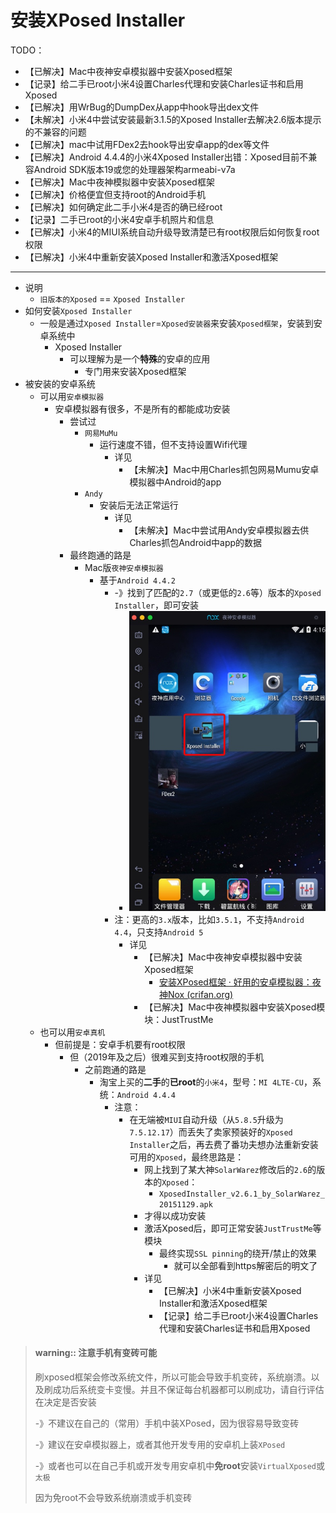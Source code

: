 # 安装XPosed Installer

TODO：

* 【已解决】Mac中夜神安卓模拟器中安装Xposed框架
* 【记录】给二手已root小米4设置Charles代理和安装Charles证书和启用Xposed
* 【已解决】用WrBug的DumpDex从app中hook导出dex文件
* 【未解决】小米4中尝试安装最新3.1.5的Xposed Installer去解决2.6版本提示的不兼容的问题
* 【已解决】mac中试用FDex2去hook导出安卓app的dex等文件
* 【已解决】Android 4.4.4的小米4Xposed Installer出错：Xposed目前不兼容Android SDK版本19或您的处理器架构armeabi-v7a
* 【已解决】Mac中夜神模拟器中安装Xposed框架
* 【已解决】价格便宜但支持root的Android手机
* 【已解决】如何确定此二手小米4是否的确已经root
* 【记录】二手已root的小米4安卓手机照片和信息
* 【已解决】小米4的MIUI系统自动升级导致清楚已有root权限后如何恢复root权限
* 【已解决】小米4中重新安装Xposed Installer和激活Xposed框架

------

* 说明
  * `旧版本的Xposed` == `Xposed Installer`
* 如何安装`Xposed Installer`
  * 一般是通过`Xposed Installer`=`Xposed安装器`来安装`Xposed框架`，安装到安卓系统中
    * Xposed Installer
      * 可以理解为是一个**特殊**的安卓的应用
        * 专门用来安装Xposed框架
* 被安装的安卓系统
  * 可以用`安卓模拟器`
    * 安卓模拟器有很多，不是所有的都能成功安装
      * 尝试过
        * `网易MuMu`
          * 运行速度不错，但不支持设置Wifi代理
            * 详见
              * 【未解决】Mac中用Charles抓包网易Mumu安卓模拟器中Android的app
        * `Andy`
          * 安装后无法正常运行
            * 详见
              * 【未解决】Mac中尝试用Andy安卓模拟器去供Charles抓包Android中app的数据
      * 最终跑通的路是
        * Mac版`夜神安卓模拟器`
          * 基于`Android 4.4.2`
            * -》找到了匹配的`2.7`（或更低的`2.6`等）版本的`Xposed Installer`，即可安装
              * ![nox_emulator_installed_xposed](../assets/img/nox_emulator_installed_xposed.jpg)
            * 注：更高的`3.x`版本，比如`3.5.1`，不支持`Android 4.4`，只支持`Android 5`
              * 详见
                * 【已解决】Mac中夜神安卓模拟器中安装Xposed框架
                  * [安装XPosed框架 · 好用的安卓模拟器：夜神Nox (crifan.org)](https://book.crifan.org/books/good_android_emulator_nox/website/usage/mac/install_xposed.html)
                * 【已解决】Mac中夜神模拟器中安装Xposed模块：JustTrustMe
  * 也可以用`安卓真机`
    * 但前提是：安卓手机要有root权限
      * 但（2019年及之后）很难买到支持root权限的手机
        * 之前跑通的路是
          * 淘宝上买的**二手**的**已root**的`小米4`，型号：`MI 4LTE-CU`，系统：`Android 4.4.4`
            * 注意：
              * 在无端被`MIUI`自动升级（从`5.8.5`升级为`7.5.12.17`）而丢失了卖家预装好的`Xposed Installer`之后，再去费了番功夫想办法重新安装可用的`Xposed`，最终思路是：
                * 网上找到了某大神`SolarWarez`修改后的`2.6`的版本的`Xposed`：
                  * `XposedInstaller_v2.6.1_by_SolarWarez_20151129.apk`
                * 才得以成功安装
                * 激活Xposed后，即可正常安装`JustTrustMe`等模块
                  * 最终实现`SSL pinning`的绕开/禁止的效果
                    * 就可以全部看到https解密后的明文了
                * 详见
                  * 【已解决】小米4中重新安装Xposed Installer和激活Xposed框架
                  * 【记录】给二手已root小米4设置Charles代理和安装Charles证书和启用Xposed

> #### warning:: 注意手机有变砖可能
> 
> 刷xposed框架会修改系统文件，所以可能会导致手机变砖，系统崩溃。以及刷成功后系统变卡变慢。并且不保证每台机器都可以刷成功，请自行评估在决定是否安装
> 
> -》不建议在自己的（常用）手机中装XPosed，因为很容易导致变砖
> 
> -》建议在安卓模拟器上，或者其他开发专用的安卓机上装`XPosed`
> 
> -》或者也可以在自己手机或开发专用安卓机中**免root**安装`VirtualXposed`或`太极`
> 
> 因为免root不会导致系统崩溃或手机变砖
